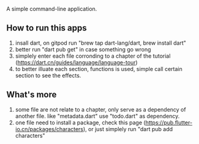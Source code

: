 A simple command-line application.
## How to run this apps
1. insall dart, on gitpod run 
"brew tap dart-lang/dart, brew install dart"
2. better run "dart pub get" in case something go wrong
3. simplely enter each file corronding to a chapter of
the tutorial (https://dart.cn/guides/language/language-tour)
4. to better illuate each section, functions is used, simple 
call certain section to see the effects.
## What's more
1. some file are not relate to a chapter, only serve as
a dependency of another file. like "metadata.dart" 
use "todo.dart" as dependency.
2. one file need to install a package, check this page
(https://pub.flutter-io.cn/packages/characters), or 
just simplely run "dart pub add characters"